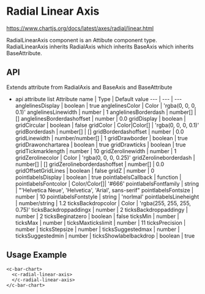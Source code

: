 # Radial Linear Axis

https://www.chartjs.org/docs/latest/axes/radial/linear.html

RadialLinearAxis component is an Attibute component type.
RadialLinearAxis inherits RadialAxis which inherits BaseAxis which inherits BaseAttribute.

## API

Extends attribute from RadialAxis and BaseAxis and BaseAttribute

- api attribute list
  Attribute name | Type | Default value
  --- | --- | ---
  anglelinesDisplay | boolean | true
  anglelinesColor | Color | 'rgba(0, 0, 0, 0.1)'
  anglelinesLinewidth | number | 1
  anglelinesBorderdash | number[] | []
  anglelinesBorderdashoffset | number | 0.0
  gridDisplay | boolean |
  gridCircular | boolean | false
  gridColor | Color|Color[] | 'rgba(0, 0, 0, 0.1)'
  gridBorderdash | number[] | []
  gridBorderdashoffset | number | 0.0
  gridLinewidth | number/number[] | 1
  gridDrawborder | boolean | true
  gridDrawonchartarea | boolean | true
  gridDrawticks | boolean | true
  gridTickmarklength | number | 10
  gridZerolinewidth | number | 1
  gridZerolinecolor | Color | 'rgba(0, 0, 0, 0.25)'
  gridZerolineborderdash | number[] | []
  gridZerolineborderdashoffset | number[] | 0.0
  gridOffsetGridLines | boolean | false
  gridZ | number | 0
  pointlabelsDisplay | boolean | true
  pointlabelsCallback | function |
  pointlabelsFontcolor | Color/Color[]| '#666'
  pointlabelsFontfamily | string | "'Helvetica Neue', 'Helvetica', 'Arial', sans-serif"
  pointlabelsFontsize | number | 10
  pointlabelsFontstyle | string | 'norlmal'
  pointlabelsLineheight | number/string | 1.2
  ticksBackdropcolor | Color | 'rgba(255, 255, 255, 0.75)'
  ticksBackdroppaddingx | number | 2
  ticksBackdroppaddingy | number | 2
  ticksBeginatzero | boolean | false
  ticksMin | number |
  ticksMax | number |
  ticksMaxtickslimit | number | 11
  ticksPrecision | number |
  ticksStepsize | number |
  ticksSuggestedmax | number |
  ticksSuggestedmin | number |
  ticksShowlabelbackdrop | boolean | true

## Usage Example

```
<c-bar-chart>
  <c-radial-linear-axis>
  </c-radial-linear-axis>
</c-bar-chart>
```
